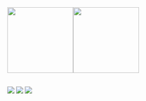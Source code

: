 <!-- ### Hi,I'm ReturnTmp! 👋 -->


<div style="display:flex; flex-direction:row;">
    <a href="https://github.com/anuraghazra/github-readme-stats">
        <img align="center" style="height: 150px" src="https://github-readme-stats.vercel.app/api/top-langs/?username=ReturnTmp&layout=compact" />
    </a>
    <a href="https://github.com/anuraghazra/github-readme-stats">
        <img align="center" style="height: 150px" src="https://github-readme-stats.vercel.app/api?username=ReturnTmp&show_icons=false&theme=vue" />
    </a>
</div>
<br />

[![](https://img.shields.io/badge/-Githb-white?style=for-the-badge&logo=github&logoColor=181717)](https://github.com/ReturnTmp)
[![](https://img.shields.io/badge/-Gitee-white?style=for-the-badge&logo=gitee&logoColor=C71D23)](https://gitee.com/cheng-guanghao)
[![](https://img.shields.io/badge/-bilibili-white?style=for-the-badge&logo=bilibili&logoColor=00A1D6)](https://space.bilibili.com/313482002)
